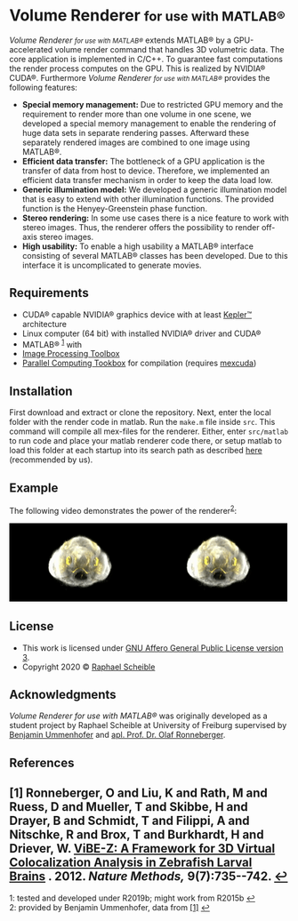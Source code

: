 # Volume Renderer <small>for use with MATLAB®</small>

_Volume Renderer <small>for use with MATLAB®</small>_ extends MATLAB® by a GPU-accelerated volume render command that handles 3D volumetric data. The core application is implemented in C/C++. To guarantee fast computations the render process computes on the GPU. This is realized by NVIDIA® CUDA®. Furthermore _Volume Renderer <small>for use with MATLAB®</small>_ provides the following features:

*   **Special memory management:** Due to restricted GPU memory and the requirement to render more than one volume in one scene, we developed a special memory management to enable the rendering of huge data sets in separate rendering passes. Afterward these separately rendered images are combined to one image using MATLAB®.
*   **Efficient data transfer:** The bottleneck of a GPU application is the transfer of data from host to device. Therefore, we implemented an efficient data transfer mechanism in order to keep the data load low.
*   **Generic illumination model:** We developed a generic illumination model that is easy to extend with other illumination functions. The provided function is the Henyey-Greenstein phase function.
*   **Stereo rendering:** In some use cases there is a nice feature to work with stereo images. Thus, the renderer offers the possibility to render off-axis stereo images.
*   **High usability:** To enable a high usability a MATLAB® interface consisting of several MATLAB® classes has been developed. Due to this interface it is uncomplicated to generate movies.


## Requirements
*   CUDA® capable NVIDIA® graphics device with at least [Kepler™](https://en.wikipedia.org/wiki/Kepler_(microarchitecture)) architecture
*   Linux computer (64 bit) with installed NVIDIA® driver and CUDA®
*   MATLAB® <sup id="a1">[1](#f1)</sup> with
  * [Image Processing Toolbox](https://www.mathworks.com/products/image.html)
  * [Parallel Computing Tookbox](https://mathworks.com/products/parallel-computing.html) for compilation (requires [mexcuda](https://de.mathworks.com/help/parallel-computing/mexcuda.html))


## Installation
First download and extract or clone the repository.
Next, enter the local folder with the render code in matlab. Run the `make.m` file inside `src`. This command will compile all mex-files for the renderer.
Either, enter `src/matlab` to run code and place your matlab renderer code there, or setup matlab to load this folder at each startup into its search path as described [here](https://de.mathworks.com/help/matlab/matlab_env/add-folders-to-matlab-search-path-at-startup.html) (recommended by us).


## Example
The following video demonstrates the power of the renderer<sup id="a2">[2](#f2)</sup>:

![Demo CountPages alpha](docs/example_vr_zebra.gif)


## License
- This work is licensed under [GNU Affero General Public License version 3](https://opensource.org/licenses/AGPL-3.0). 
- Copyright 2020 © [Raphael Scheible](raphiniert.com)

## Acknowledgments
_Volume Renderer for use with MATLAB®_ was originally developed as a student project by Raphael Scheible at University of Freiburg supervised by [Benjamin Ummenhofer](http://lmb.informatik.uni-freiburg.de/people/ummenhof/) and [apl. Prof. Dr. Olaf Ronneberger](http://lmb.informatik.uni-freiburg.de/people/ronneber/).

## References
[1]  <a id="ref1"></a>Ronneberger, O and Liu, K and Rath, M and Ruess, D and Mueller, T and Skibbe, H and Drayer, B and Schmidt, T and Filippi, A and Nitschke, R and Brox, T and Burkhardt, H and Driever, W. **[ViBE-Z: A Framework for 3D Virtual Colocalization Analysis in Zebrafish Larval Brains](http://lmb.informatik.uni-freiburg.de//Publications/2012/RLSDSBB12) .** 2012. _Nature Methods,_ 9(7):735--742. [↩](#r1)
---

<a id="f1"></a>1: tested and developed under R2019b; might work from R2015b [↩](#a1)  
<a id="f2"></a>2: provided by Benjamin Ummenhofer, data from <a id="r1">[[1]](#ref1)</a> [↩](#a2)
